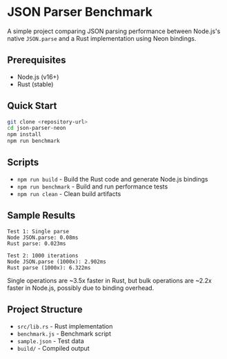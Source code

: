 # JSON Parser Benchmark

A simple project comparing JSON parsing performance between Node.js's native `JSON.parse` and a Rust implementation using Neon bindings.

## Prerequisites

- Node.js (v16+)
- Rust (stable)

## Quick Start

```bash
git clone <repository-url>
cd json-parser-neon
npm install
npm run benchmark
```

## Scripts

- `npm run build` - Build the Rust code and generate Node.js bindings
- `npm run benchmark` - Build and run performance tests
- `npm run clean` - Clean build artifacts

## Sample Results

```
Test 1: Single parse
Node JSON.parse: 0.08ms
Rust parse: 0.023ms

Test 2: 1000 iterations
Node JSON.parse (1000x): 2.902ms
Rust parse (1000x): 6.322ms
```

Single operations are ~3.5x faster in Rust, but bulk operations are ~2.2x faster in Node.js, possibly due to binding overhead.

## Project Structure

- `src/lib.rs` - Rust implementation
- `benchmark.js` - Benchmark script
- `sample.json` - Test data
- `build/` - Compiled output

